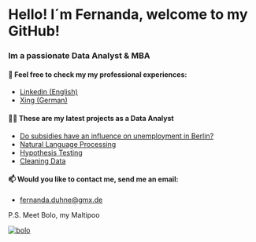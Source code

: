 # Hello! I´m Fernanda, welcome to my GitHub!
### Im a passionate Data Analyst & MBA 

#### 📄 Feel free to check my my professional experiences:
- [Linkedin (English)](https://www.linkedin.com/in/fernandaduhne/)
- [Xing (German)](https://www.xing.com/profile/Fernanda_Duhne/)

#### 👨‍💻 These are my latest projects as a Data Analyst
- [Do subsidies have an influence on unemployment in Berlin?](https://github.com/fernandaduhne/Analysis_subsidies_and_unemployment)
- [Natural Language Processing](https://github.com/fernandaduhne/NLP)
- [Hypothesis Testing](https://github.com/fernandaduhne/Hypothesis_Testing)
- [Cleaning Data](https://github.com/fernandaduhne/Cleaning_data)


#### 📫 Would you like to contact me, send me an email: 
- fernanda.duhne@gmx.de

P.S. Meet Bolo, my Maltipoo

<a href="https://ibb.co/JR34JyS"><img src="https://i.ibb.co/JR34JyS/bolo.jpg" alt="bolo" border="0"></a>
